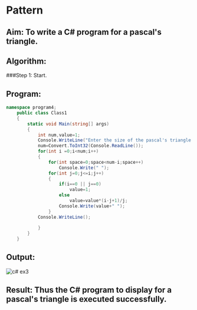 # Pattern

## Aim: To write a C# program for a pascal's triangle.

## Algorithm:
###Step 1: Start.
## Program:
```c#
namespace program4;
    public class Class1
    {
        static void Main(string[] args)
        {
            int num,value=1;
            Console.WriteLine("Enter the size of the pascal's triangle :");
            num=Convert.ToInt32(Console.ReadLine());
            for(int i =0;i<num;i++)
            {
                for(int space=0;space<num-i;space++)
                    Console.Write(" ");
                for(int j=0;j<=i;j++)
                {
                    if(i==0 || j==0)
                        value=1;
                    else
                        value=value*(i-j+1)/j;
                    Console.Write(value+" ");
                }
            Console.WriteLine();
                
            }        
        }
    }
```
## Output:

![c# ex3](https://user-images.githubusercontent.com/75234588/189466049-6aa61089-3c5d-4ca9-8531-a04a05b1a790.PNG)

## Result: Thus the C# program to display for a pascal's triangle is executed successfully.
